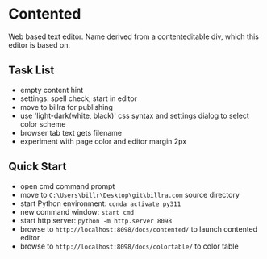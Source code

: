 # Contented

Web based text editor. Name derived from a contenteditable div, which this editor is based on.

## Task List

- empty content hint
- settings: spell check, start in editor
- move to billra for publishing
- use 'light-dark(white, black)' css syntax and settings dialog to select color scheme
- browser tab text gets filename
- experiment with page color and editor margin 2px

## Quick Start

- open cmd command prompt
- move to `C:\Users\billr\Desktop\git\billra.com` source directory
- start Python environment: `conda activate py311`
- new command window: `start cmd`
- start http server: `python -m http.server 8098`
- browse to `http://localhost:8098/docs/contented/` to launch contented editor
- browse to `http://localhost:8098/docs/colortable/` to color table
